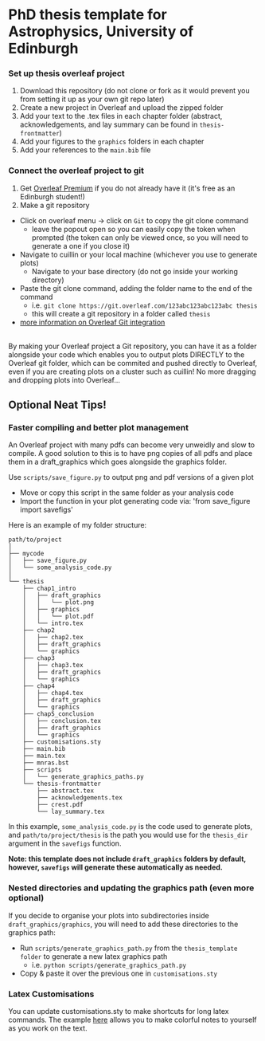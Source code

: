 # PhD thesis template for Astrophysics, University of Edinburgh

### Set up thesis overleaf project
1. Download this repository
    (do not clone or fork as it would prevent you from setting it up as your own git repo later)
2. Create a new project in Overleaf and upload the zipped folder
3. Add your text to the .tex files in each chapter folder
    (abstract, acknowledgements, and lay summary can be found in `thesis-frontmatter`)
3. Add your figures to the `graphics` folders in each chapter
4. Add your references to the `main.bib` file

### Connect the overleaf project to git
1. Get [Overleaf Premium](https://www.overleaf.com/edu/edinburgh) if you do not already have it (it's free as an Edinburgh student!)
2. Make a git repository
* Click on overleaf menu -> click on `Git` to copy the git clone command
    * leave the popout open so you can easily copy the token when prompted (the token can only be viewed once, so you will need to generate a one if you close it)
* Navigate to cuillin or your local machine (whichever you use to generate plots)
    * Navigate to your base directory (do not go inside your working directory)
* Paste the git clone command, adding the folder name to the end of the command
    * i.e. `git clone https://git.overleaf.com/123abc123abc123abc thesis`
    * this will create a git repository in a folder called `thesis`
* [more information on Overleaf Git integration](https://www.overleaf.com/learn/how-to/Git_integration)

\
By making your Overleaf project a Git repository, you can have it as a folder alongside your code 
which enables you to output plots DIRECTLY to the Overleaf git folder, which can be 
commited and pushed directly to Overleaf, even if you are creating plots on a cluster such as cuillin!
No more dragging and dropping plots into Overleaf...


## Optional Neat Tips!

### Faster compiling and better plot management
An Overleaf project with many pdfs can become very unweidly and slow to compile. A good solution to this is to have png copies of all pdfs and place them in a draft_graphics which goes alongside the graphics folder. 

Use `scripts/save_figure.py` to output png and pdf versions of a given plot
* Move or copy this script in the same folder as your analysis code
* Import the function in your plot generating code via: 'from save_figure import savefigs'

Here is an example of my folder structure:
```
path/to/project
│
├── mycode
│   ├── save_figure.py
│   └── some_analysis_code.py
│
└── thesis
    ├── chap1_intro
    │   ├── draft_graphics
    │   │   └── plot.png
    │   ├── graphics
    │   │   └── plot.pdf
    │   └── intro.tex
    ├── chap2
    │   ├── chap2.tex
    │   ├── draft_graphics
    │   └── graphics
    ├── chap3
    │   ├── chap3.tex
    │   ├── draft_graphics
    │   └── graphics
    ├── chap4
    │   ├── chap4.tex
    │   ├── draft_graphics
    │   └── graphics
    ├── chap5_conclusion
    │   ├── conclusion.tex
    │   ├── draft_graphics
    │   └── graphics
    ├── customisations.sty
    ├── main.bib
    ├── main.tex
    ├── mnras.bst
    ├── scripts
    │   └── generate_graphics_paths.py
    └── thesis-frontmatter
        ├── abstract.tex
        ├── acknowledgements.tex
        ├── crest.pdf
        └── lay_summary.tex
```

In this example, `some_analysis_code.py` is the code used to generate plots, and `path/to/project/thesis` is the path you would use for the `thesis_dir` argument in the `savefigs` function.

**Note: this template does not include `draft_graphics` folders by default, however, `savefigs` will generate these automatically as needed.**

### Nested directories and updating the graphics path (even more optional)
If you decide to organise your plots into subdirectories inside `draft_graphics/graphics`, you will need to add these directories to the graphics path:
* Run `scripts/generate_graphics_path.py` from the `thesis_template folder` to generate a new latex graphics path
    * i.e. `python scripts/generate_graphics_path.py`
* Copy & paste it over the previous one in `customisations.sty`

### Latex Customisations
You can update customisations.sty to make shortcuts for long latex commands. The example [here](https://github.com/harry-rendell/thesis_template/blob/626066b9c4d6a1a6ea0f66d23c9cc83c158a5a39/customisations.sty#L10) allows you to make colorful notes to yourself as you work on the text.